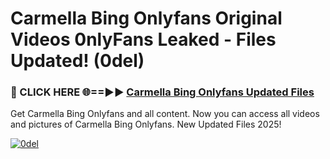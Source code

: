 # Carmella Bing Onlyfans Original Videos 0nlyFans Leaked - Files Updated! (0del)

<h3>🔴 CLICK HERE 🌐==►► <a href="https://tinyurl.com/2jnfzry5" rel="nofollow">Carmella Bing Onlyfans Updated Files</a></h3>

Get Carmella Bing Onlyfans and all content. Now you can access all videos and pictures of Carmella Bing Onlyfans. New Updated Files 2025!

[![0del](https://i.imgur.com/GyGTBgg.gif)](https://tinyurl.com/2jnfzry5)
